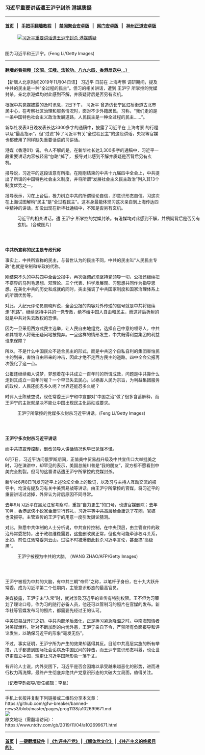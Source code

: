 ### 习近平重要讲话遭王沪宁封杀 港媒质疑
------------------------

#### [首页](https://github.com/gfw-breaker/banned-news3/blob/master/README.md) &nbsp;&nbsp;|&nbsp;&nbsp; [手把手翻墙教程](https://github.com/gfw-breaker/guides/wiki) &nbsp;&nbsp;|&nbsp;&nbsp; [禁闻聚合安卓版](https://github.com/gfw-breaker/bn-android) &nbsp;&nbsp;|&nbsp;&nbsp; [网门安卓版](https://github.com/oGate2/oGate) &nbsp;&nbsp;|&nbsp;&nbsp; [神州正道安卓版](https://github.com/SzzdOgate/update) 



<div><div class="featured_image">
 <a href="https://i.ntdtv.com/assets/uploads/2019/06/GettyImages-466071158-2-1.jpg" target="_blank">
  <figure>
   <img alt="习近平重要讲话遭王沪宁封杀 港媒质疑" src="https://i.ntdtv.com/assets/uploads/2019/06/GettyImages-466071158-2-1-800x450.jpg"/>
  </figure><br/>
 </a>
 <span class="caption">
  图为习近平和王沪宁。(Feng Li/Getty Images)
 </span>
</div>
</div><hr/>

#### [翻墙必看视频（文昭、江峰、法轮功、八九六四、香港反送中...）](https://github.com/gfw-breaker/banned-news3/blob/master/pages/links.md)

<div><div class="post_content" itemprop="articleBody">
 <p>
  【新唐人北京时间2019年11月04日讯】
  <ok href="https://www.ntdtv.com/gb/习近平.htm">
   习近平
  </ok>
  日前在
  <ok href="https://www.ntdtv.com/gb/上海考察.htm">
   上海考察
  </ok>
  调研期间，提及中共的民主是一种“全过程的民主”。但习的相关讲话，遭到
  <ok href="https://www.ntdtv.com/gb/王沪宁.htm">
   王沪宁
  </ok>
  所掌控的党媒封杀。亲北京港媒均对此感到不解，并质疑背后是否另有玄机。
 </p>
 <p>
  根据中共党媒披露的及时讯息，2日下午，
  <ok href="https://www.ntdtv.com/gb/习近平.htm">
   习近平
  </ok>
  曾造访长宁区虹桥街道古北市民中心，在考察社区治理和服务情况时，面对不少外籍居民，习称，“我们走的是一条中国特色社会主义政治发展道路，人民民主是一种全过程的民主……”。
 </p>
 <p>
  新华社发表3日晚发表长达3300多字的通稿中，披露了习近平在
  <ok href="https://www.ntdtv.com/gb/上海考察.htm">
   上海考察
  </ok>
  的行程以及“最高指示”。但“过滤”掉了习近平有关“全过程民主”的这段讲话，央视等官媒也都使用了同样缺失重要话语的习讲话。
 </p>
 <p>
  港媒《香港01》说，令人不解的是，在新华社长达3,300多字的通稿中，习近平一段重要讲话内容被轻易“忽略”掉了， 报导对此感到不解并质疑是否背后另有玄机。
 </p>
 <p>
  报导说，习近平的这段话意有所指。在刚刚结束的中共十九届四中全会上，中共提出了所谓的中国特色社会主义制度，并将所谓“发展社会主义民主政治”列入其13个制度优势之一。
 </p>
 <p>
  报导表示，习在上台后，极力树立中共的所谓理论自信，即意识形态自信。习这次在上海试图解构“民主”是“全过程民主”。这本身最能体现习这次亲自到上海传达四中精神的讲话，却没出现在新华社通稿中，不知是否另有玄机。
 </p>
 <figure class="wp-caption alignnone" id="attachment_102692977" style="width: 600px">
  <ok href="https://i.ntdtv.com/assets/uploads/2019/10/2018-12-27-5c24dd24c27cd-780x438-169.jpg">
   <img alt="" class="size-medium wp-image-102692977" src="https://i.ntdtv.com/assets/uploads/2019/10/2018-12-27-5c24dd24c27cd-780x438-169-600x338.jpg"/>
  </ok>
  <br/><figcaption class="wp-caption-text">
   习近平的相关讲话，遭
   <ok href="https://www.ntdtv.com/gb/王沪宁.htm">
    王沪宁
   </ok>
   所掌控的党媒封杀。有港媒均对此感到不解，并质疑背后是否另有玄机。（合成图片）
  </figcaption><br/>
 </figure><br/>
 <p>
  <strong>
   中共所宣称的民主是专政代称
  </strong>
 </p>
 <p>
  事实上，中共所宣称的民主，与普世认为的民主不同，中共的民主叫“人民民主专政”也就是专制和专政的代称。
 </p>
 <p>
  刚结束不久的中共四中全会公报中，再次强调必须坚持党领导一切，公报还继续把不搭界的马列毛思想、邓理论、三个代表、科学发展观、习思想共同作为指导思想。在美化中共的历史和成就的同时，突出强调了中共国家制度和国家治理体系上的所谓优势等。
 </p>
 <p>
  对此，大纪元评论员周晓辉说，全会公报的内容对外传递的信号就是中共将继续走“死路”，继续坚持中共的一党专政，绝不给中国人自由和民主，而这背后折射的就是中共对失去政权的恐惧。
 </p>
 <p>
  因为一旦采用西方式民主选举，让人民自由地组党，选择自己中意的领导人，中共和其领导人将毫无疑问地被抛弃。一旦这样的情形发生，中共既得利益集团的利益谁来保障？
 </p>
 <p>
  所以，不是什么中国民众不适合民主的形式，而是中共这个自私自利的集团害怕民主的到来，害怕自由带来的冲击，因此才绝不走西方民主的道路。四中全会公报再次强化了这一点。
 </p>
 <p>
  公报还继续痴人说梦，梦想着在中共成立一百年时的所谓成效，问题是中共靠什么走到其成立一百年时呢？一个早已失去民心，以祸害人民为宗旨，为利益集团服务的政权，人民还能忍多久呢？世界还能忍多久呢？
 </p>
 <p>
  时评人士陈破空说，现任常委王沪宁和中宣部对“中国之治”做了很多含蓄解释，而王沪宁的主张就是决不能让中国出现民主化运动或要求。
 </p>
 <div class="mceTemp">
 </div>
 <figure class="wp-caption alignnone" id="attachment_102602019" style="width: 600px">
  <ok href="https://i.ntdtv.com/assets/uploads/2019/06/3aed63d8993d258564839e2c21f3423a.jpg">
   <img alt="" class="size-medium wp-image-102602019" src="https://i.ntdtv.com/assets/uploads/2019/06/3aed63d8993d258564839e2c21f3423a-600x337.jpg"/>
  </ok>
  <br/><figcaption class="wp-caption-text">
   王沪宁所掌控的党媒多次封杀习近平讲话。(Feng Li/Getty Images)
  </figcaption><br/>
 </figure><br/>
 <p>
  <strong>
   王沪宁多次封杀习近平讲话
  </strong>
 </p>
 <p>
  而中共搞宣传控制，删改领导人讲话情况也早已见怪不怪。
 </p>
 <p>
  6月7日，习近平访问俄罗斯期间，正值美中贸易战升级及中共宣传口大举批美之时，习在演讲中，却罕见的表示，美国总统川普是“我的朋友”，双方都不愿看到中美完全割裂。但习的这番讲话遭王沪宁所掌控的党媒封杀。
 </p>
 <p>
  新华社6月8日刊发习近平上述论坛全会上的致词，以及习与主持人互动交流的报导中，均没有提及习有关中美贸易战等讲话。由王沪宁所掌控的官媒，将习近平的重要讲话过滤掉，外界认为背后原因不同寻常。
 </p>
 <p>
  去年9月习近平在黑龙江省考察时，重提“自力更生”的口号，也遭官媒删除；去年10月，香港武侠小说家金庸举行葬礼，习近平等中共高层给金庸送了花圈，官媒也没报导。主管宣传的王沪宁的用意一度引发舆论猜测。
 </p>
 <p>
  对此，熟悉中共体制的人士分析说，中共宣传控制，在中央顶层，由主管宣传的政治局常委把持，出于政权维稳需要，这些删改属正常，但也有可能牵涉权斗关系，比如，前任江派常委刘云山，过往不时被爆借此封杀习近平言论，甚至搞“高级黑”。
 </p>
 <figure class="wp-caption alignnone" id="attachment_102614607" style="width: 600px">
  <ok href="https://i.ntdtv.com/assets/uploads/2019/07/wang-1-1.jpg">
   <img alt="" class="size-medium wp-image-102614607" src="https://i.ntdtv.com/assets/uploads/2019/07/wang-1-1-600x400.jpg"/>
  </ok>
  <br/><figcaption class="wp-caption-text">
   王沪宁被视为中共的大脑。 (WANG ZHAO/AFP/Getty Images)
  </figcaption><br/>
 </figure><br/>
 <p>
  王沪宁被视为中共的大脑，有中共三朝“帝师”之称，以笔杆子身份，在十九大跃升常委，成为习近平第二个任期内，主管意识形态的最高官员。
 </p>
 <p>
  美媒披露，王沪宁未“入常”时，就对涉及习近平的宣传有特别权限。王不但为习策划了理论口号，作为习的随行必备人员，他还可以管制习的照片在官媒的发布。新华社等官媒发布习的照片，都需要先经过王的认可。
 </p>
 <p>
  中美贸易战开打之初，中共内部矛盾激化，正是捧习紧急降温之时。中南海知情者对美媒爆料，针对不断加剧的内忧外患，王沪宁亲自下令，严禁所有负面报导和评论发生，以确保习近平的形象“毫发无伤”。
 </p>
 <p>
  不过，事实证明，王沪宁所为产生的效果却适得其反。目前中共高层实施的所有举措，几乎都遭到国际社会诟病及中国民间的抨击，而王沪宁意识形态叫嚣，也让世界更孤立中国，理更让习近平国际形象一落千丈。
 </p>
 <p>
  有评论人士说，内外交困下，习近平是否会因难以承受越来越恶化的形势，进而进行权力再洗牌，最终产生彻底弃绝共产党意识形态的大破大立局面，值得关注。
 </p>
 <p>
  （记者李韵报导/责任编辑：李泉）
 </p>
 <div class="single_ad">
 </div>
</div>
</div>
<hr/>
手机上长按并复制下列链接或二维码分享本文章：<br/>
https://github.com/gfw-breaker/banned-news3/blob/master/pages/prog1138/a102699671.md <br/>
<a href='https://github.com/gfw-breaker/banned-news3/blob/master/pages/prog1138/a102699671.md'><img src='https://github.com/gfw-breaker/banned-news3/blob/master/pages/prog1138/a102699671.md.png'/></a> <br/>
原文地址（需翻墙访问）：https://www.ntdtv.com/gb/2019/11/04/a102699671.html


------------------------
#### [首页](https://github.com/gfw-breaker/banned-news3/blob/master/README.md) &nbsp;|&nbsp; [一键翻墙软件](https://github.com/gfw-breaker/nogfw/blob/master/README.md) &nbsp;| [《九评共产党》](https://github.com/gfw-breaker/9ping.md/blob/master/README.md#九评之一评共产党是什么) | [《解体党文化》](https://github.com/gfw-breaker/jtdwh.md/blob/master/README.md) | [《共产主义的终极目的》](https://github.com/gfw-breaker/gczydzjmd.md/blob/master/README.md)


<img src='http://gfw-breaker.win/banned-news3/pages/prog1138/a102699671.md' width='0px' height='0px'/>